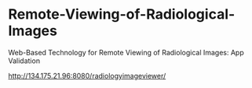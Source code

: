 # Remote-Viewing-of-Radiological-Images
Web-Based Technology for Remote Viewing of Radiological Images: App Validation

http://134.175.21.96:8080/radiologyimageviewer/
